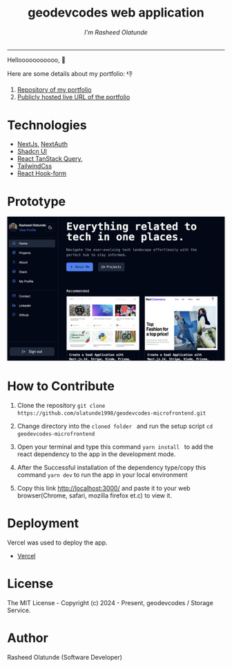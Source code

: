 <div align="center">
<h1>geodevcodes web application</h1>
<h6><i>I'm Rasheed Olatunde</i></h6>
<hr />
</div>

Hellooooooooooo, 👋 

Here are some details about my portfolio: 👎

1.  [Repository of my portfolio](https://github.com/olatunde1998/geodevcodes-microfrontend)
2.  [Publicly hosted live URL of the portfolio](https://geodevcodes.vercel.app/)

# Technologies

- [NextJs,](https://nextjs.org/) [NextAuth](https://next-auth.js.org/)
- [Shadcn UI](https://ui.shadcn.com/)
- [React TanStack Query,](https://tanstack.com/query/latest)
- [TailwindCss](https://tailwindcss.com/)
- [React Hook-form](https://react-hook-form.com/)

# Prototype

![Minion](public/prototype.png)

# How to Contribute

1. Clone the repository
   `git clone https://github.com/olatunde1998/geodevcodes-microfrontend.git`

2. Change directory into the `cloned folder ` and run the setup script
   `cd geodevcodes-microfrontend`

3. Open your terminal and type this command `yarn install ` to add the react dependency to the app in the development mode.

4. After the Successful installation of the dependency type/copy this command `yarn dev` to run the app in your local environment

5. Copy this link [http://localhost:3000/](http://localhost:3000/) and paste it to your web browser(Chrome, safari, mozilla firefox et.c) to view it.

# Deployment

Vercel was used to deploy the app.

- [Vercel](https://vercel.com/dashboard)

# License

The MIT License - Copyright (c) 2024 - Present, geodevcodes / Storage Service.

# Author

Rasheed Olatunde (Software Developer)
